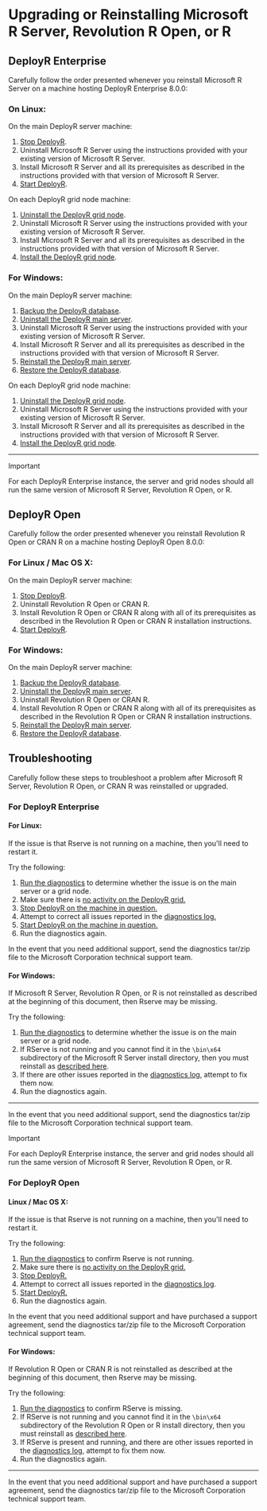 # Upgrading or Reinstalling Microsoft R Server, Revolution R Open, or R

## DeployR Enterprise

Carefully follow the order presented whenever you reinstall Microsoft R Server on a machine hosting DeployR Enterprise 8.0.0:

### On Linux:

On the main DeployR server machine:

1.  [Stop DeployR](https://deployr.revolutionanalytics.com/documents/admin/common/#server).
2.  Uninstall Microsoft R Server using the instructions provided with your existing version of Microsoft R Server.
3.  Install Microsoft R Server and all its prerequisites as described in the instructions provided with that version of Microsoft R Server.
4.  [Start DeployR](https://deployr.revolutionanalytics.com/documents/admin/common/#server).

On each DeployR grid node machine:

1.  [Uninstall the DeployR grid node](https://deployr.revolutionanalytics.com/documents/admin/install/#uninstall).
2.  Uninstall Microsoft R Server using the instructions provided with your existing version of Microsoft R Server.
3.  Install Microsoft R Server and all its prerequisites as described in the instructions provided with that version of Microsoft R Server.
4.  [Install the DeployR grid node](https://deployr.revolutionanalytics.com/documents/admin/install/#install-deployr-nodes).

### For Windows:

On the main DeployR server machine:

1.  [Backup the DeployR database](https://deployr.revolutionanalytics.com/documents/admin/common/#backupdata).
2.  [Uninstall the DeployR main server](https://deployr.revolutionanalytics.com/documents/admin/install/#uninstall).
3.  Uninstall Microsoft R Server using the instructions provided with your existing version of Microsoft R Server.
4.  Install Microsoft R Server and all its prerequisites as described in the instructions provided with that version of Microsoft R Server.
5.  [Reinstall the DeployR main server](https://deployr.revolutionanalytics.com/documents/admin/install/#install-main).
6.  [Restore the DeployR database](https://deployr.revolutionanalytics.com/documents/admin/common/#restoredata).

On each DeployR grid node machine:

1.  [Uninstall the DeployR grid node](https://deployr.revolutionanalytics.com/documents/admin/install/#uninstall).
2.  Uninstall Microsoft R Server using the instructions provided with your existing version of Microsoft R Server.
3.  Install Microsoft R Server and all its prerequisites as described in the instructions provided with that version of Microsoft R Server.
4.  [Install the DeployR grid node](https://deployr.revolutionanalytics.com/documents/admin/install/#install-node).

---------

>[!IMPORTANT]
>For each DeployR Enterprise instance, the server and grid nodes should all run the same version of Microsoft R Server, Revolution R Open, or R.

## DeployR Open

Carefully follow the order presented whenever you reinstall Revolution R Open or CRAN R on a machine hosting DeployR Open 8.0.0:

### For Linux / Mac OS X:

On the main DeployR server machine:

1.  [Stop DeployR](https://deployr.revolutionanalytics.com/documents/admin/common/#server).
2.  Uninstall Revolution R Open or CRAN R.
3.  Install Revolution R Open or CRAN R along with all of its prerequisites as described in the Revolution R Open or CRAN R installation instructions.
4.  [Start DeployR](https://deployr.revolutionanalytics.com/documents/admin/common/#server).

### For Windows:

On the main DeployR server machine:

1.  [Backup the DeployR database](https://deployr.revolutionanalytics.com/documents/admin/common/#backupdata).
2.  [Uninstall the DeployR main server](https://deployr.revolutionanalytics.com/documents/admin/install/#uninstall).
3.  Uninstall Revolution R Open or CRAN R.
4.  Install Revolution R Open or CRAN R along with all of its prerequisites as described in the Revolution R Open or CRAN R installation instructions.
5.  [Reinstall the DeployR main server](https://deployr.revolutionanalytics.com/documents/admin/install/#install-main).
6.  [Restore the DeployR database](https://deployr.revolutionanalytics.com/documents/admin/common/#restoredata).

## Troubleshooting

Carefully follow these steps to troubleshoot a problem after Microsoft R Server, Revolution R Open, or CRAN R was reinstalled or upgraded.

### For DeployR Enterprise

#### For Linux:

If the issue is that Rserve is not running on a machine, then you'll need to restart it.

Try the following:

1.  [Run the diagnostics](https://deployr.revolutionanalytics.com/documents/admin/troubleshoot/#health) to determine whether the issue is on the main server or a grid node.
2.  Make sure there is [no activity on the DeployR grid.](https://deployr.revolutionanalytics.com/documents/help/admin-console/#Topics/node-slot-activity.htm)
3.  [Stop DeployR on the machine in question.](https://deployr.revolutionanalytics.com/documents/admin/common/#server)
4.  Attempt to correct all issues reported in the [diagnostics log.](https://deployr.revolutionanalytics.com/documents/admin/troubleshoot/#logfiles)
5.  [Start DeployR on the machine in question.](https://deployr.revolutionanalytics.com/documents/admin/common/#server)
6.  Run the diagnostics again.

In the event that you need additional support, send the diagnostics tar/zip file to the Microsoft Corporation technical support team.

#### For Windows:

If Microsoft R Server, Revolution R Open, or R is not reinstalled as described at the beginning of this document, then Rserve may be missing.

Try the following:

1.  [Run the diagnostics](https://deployr.revolutionanalytics.com/documents/admin/troubleshoot/#health) to determine whether the issue is on the main server or a grid node.
2.  If RServe is not running and you cannot find it in the `\bin\x64` subdirectory of the Microsoft R Server install directory, then you must reinstall as [described here](https://deployr.revolutionanalytics.com/documents/admin/reinstallr/#reinstallr-pro).
3.  If there are other issues reported in the [diagnostics log](https://deployr.revolutionanalytics.com/documents/admin/troubleshoot/#logfiles), attempt to fix them now.
4.  Run the diagnostics again.

-----

In the event that you need additional support, send the diagnostics tar/zip file to the Microsoft Corporation technical support team.

>[!IMPORTANT]
>For each DeployR Enterprise instance, the server and grid nodes should all run the same version of Microsoft R Server, Revolution R Open, or R.

### For DeployR Open

#### Linux / Mac OS X:

If the issue is that Rserve is not running on a machine, then you'll need to restart it.

Try the following:

1.  [Run the diagnostics](https://deployr.revolutionanalytics.com/documents/admin/troubleshoot/#health) to confirm Rserve is not running.
2.  Make sure there is [no activity on the DeployR grid.](https://deployr.revolutionanalytics.com/documents/help/admin-console/#Topics/node-slot-activity.htm)
3.  [Stop DeployR.](https://deployr.revolutionanalytics.com/documents/admin/common/#server)
4.  Attempt to correct all issues reported in the [diagnostics log](https://deployr.revolutionanalytics.com/documents/admin/troubleshoot/#logfiles).
5.  [Start DeployR.](https://deployr.revolutionanalytics.com/documents/admin/common/#server)
6.  Run the diagnostics again.

In the event that you need additional support and have purchased a support agreement, send the diagnostics tar/zip file to the Microsoft Corporation technical support team.

#### For Windows:

If Revolution R Open or CRAN R is not reinstalled as described at the beginning of this document, then Rserve may be missing.

Try the following:

1.  [Run the diagnostics](https://deployr.revolutionanalytics.com/documents/admin/troubleshoot/#health) to confirm RServe is missing.
2.  If RServe is not running and you cannot find it in the `\bin\x64` subdirectory of the Revolution R Open or R install directory, then you must reinstall as [described here](https://deployr.revolutionanalytics.com/documents/admin/reinstallr/#reinstallr-comm).
3.  If RServe is present and running, and there are other issues reported in the [diagnostics log](https://deployr.revolutionanalytics.com/documents/admin/troubleshoot/#logfiles), attempt to fix them now.
4.  Run the diagnostics again.

---------

In the event that you need additional support and have purchased a support agreement, send the diagnostics tar/zip file to the Microsoft Corporation technical support team.


